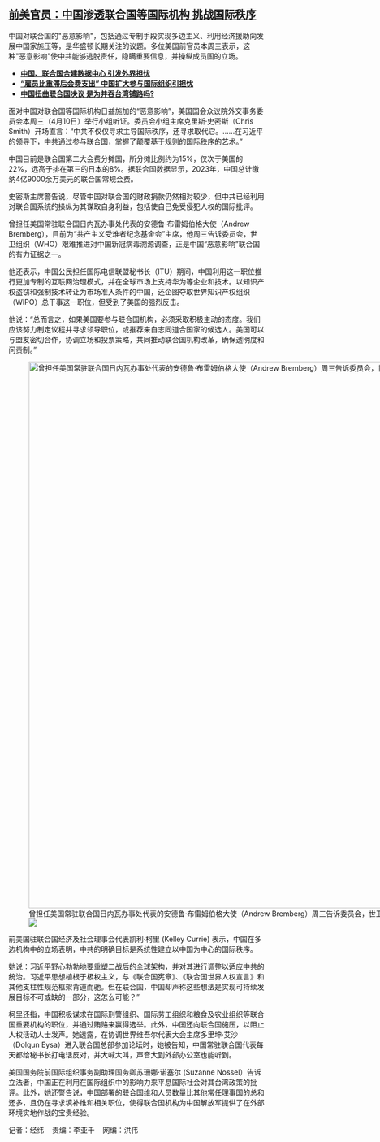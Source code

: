 <!--1712773339000-->
[前美官员：中国渗透联合国等国际机构 挑战国际秩序](https://www.rfa.org/mandarin/yataibaodao/junshiwaijiao/jw-04102024095606.html)
------

<p>中国对联合国的"恶意影响"，包括通过专制手段实现多边主义、利用经济援助向发展中国家施压等，是华盛顿长期关注的议题。多位美国前官员本周三表示，这种"恶意影响"使中共能够逃脱责任，隐瞒重要信息，并操纵成员国的立场。</p><ul><li><a href="https://www.rfa.org/mandarin/yataibaodao/junshiwaijiao/hj-10142020135400.html"><strong>中国、联合国合建数据中心 引发外界担忧</strong></a></li><li><strong><a href="https://www.rfa.org/mandarin/yataibaodao/junshiwaijiao/cm-01192022104929.html">“雇员比重滞后会费支出” 中国扩大参与国际组织引担忧</a></strong></li><li><strong><a href="https://www.rfa.org/mandarin/yataibaodao/gangtai/jt-03252022143255.html">中国扭曲联合国决议 是为并吞台湾铺路吗?</a></strong></li></ul><p><span style="font-weight: 400;">面对中国对联合国等国际机构日益施加的“恶意影响”，美国国会众议院外交事务委员会本周三（4月10日）举行小组听证。委员会小组主席克里斯·史密斯（Chris Smith）开场直言：“中共不仅仅寻求主导国际秩序，还寻求取代它。……在习近平的领导下，中共通过参与联合国，掌握了颠覆基于规则的国际秩序的艺术。”</span></p><p><span style="font-weight: 400;">中国目前是联合国第二大会费分摊国，所分摊比例约为15%，仅次于美国的22%，远高于排在第三的日本的8%。据联合国数据显示，2023年，中国总计缴纳4亿9000余万美元的联合国常规会费。</span></p><p><span style="font-weight: 400;">史密斯主席警告说，尽管中国对联合国的财政捐款仍然相对较少，但中共已经利用对联合国系统的操纵为其谋取自身利益，包括使自己免受侵犯人权的国际批评。</span></p><p><span style="font-weight: 400;">曾担任美国常驻联合国日内瓦办事处代表的安德鲁·布雷姆伯格大使（Andrew Bremberg），目前为“共产主义受难者纪念基金会”主席，他周三告诉委员会，世卫组织（WHO）艰难推进对中国新冠病毒溯源调查，正是中国“恶意影响”联合国的有力证据之一。</span></p><p><span style="font-weight: 400;">他还表示，中国公民担任国际电信联盟秘书长（ITU）期间，中国利用这一职位推行更加专制的互联网治理模式，并在全球市场上支持华为等企业和技术。以知识产权盗窃和强制技术转让为市场准入条件的中国，还企图夺取世界知识产权组织（WIPO）总干事这一职位，但受到了美国的强烈反击。</span></p><p><span style="font-weight: 400;">他说：“总而言之，如果美国要参与联合国机构，必须采取积极主动的态度。我们应该努力</span><span style="font-weight: 400;">制定议程并寻求领导职位</span><span style="font-weight: 400;">，或推荐来自志同道合国家的候选人。美国可以与盟友密切合作，协调立场和投票策略，共同推动联合国机构改革，确保透明度和问责制。”</span></p><p><figure class="image-richtext image-inline captioned" style="width:1909px;"><img alt='曾担任美国常驻联合国日内瓦办事处代表的安德鲁·布雷姆伯格大使（Andrew Bremberg）周三告诉委员会，世卫组织（WHO）艰难推进对中国新冠病毒溯源调查，正是中国"恶意影响"联合国的有力证据之一。（视频截图/House Foreign Affairs Committee）' height="1076" src="https://www.rfa.org/mandarin/yataibaodao/junshiwaijiao/jw-04102024095606.html/2capture.jpg/@@images/cfb82bf1-560d-4340-9e23-9a7fa95b3c0e.jpeg" title="2Capture.JPG" width="1909"/><figcaption class="image-caption">曾担任美国常驻联合国日内瓦办事处代表的安德鲁·布雷姆伯格大使（Andrew Bremberg）周三告诉委员会，世卫组织（WHO）艰难推进对中国新冠病毒溯源调查，正是中国"恶意影响"联合国的有力证据之一。（视频截图/House Foreign Affairs Committee）</figcaption><small></small><div id="zoomattribute"><a data-caption='曾担任美国常驻联合国日内瓦办事处代表的安德鲁·布雷姆伯格大使（Andrew Bremberg）周三告诉委员会，世卫组织（WHO）艰难推进对中国新冠病毒溯源调查，正是中国"恶意影响"联合国的有力证据之一。（视频截图/House Foreign Affairs Committee）' data-fancybox="" href="https://www.rfa.org/mandarin/yataibaodao/junshiwaijiao/jw-04102024095606.html/2capture.jpg" id="single_image" title='曾担任美国常驻联合国日内瓦办事处代表的安德鲁·布雷姆伯格大使（Andrew Bremberg）周三告诉委员会，世卫组织（WHO）艰难推进对中国新冠病毒溯源调查，正是中国"恶意影响"联合国的有力证据之一。（视频截图/House Foreign Affairs Committee）'><img src="/++plone++rfa-resources/img/icon-zoom.png"/></a></div></figure></p><p><span style="font-weight: 400;">前美国驻联合国经济及社会理事会代表凯利·柯里 (Kelley Currie) 表示，中国在多边机构中的立场表明，中共的明确目标是系统性建立以中国为中心的国际秩序。</span></p><p><span style="font-weight: 400;">她说：习近平野心勃勃地要重塑二战后的全球架构，并对其进行调整以适应中共的统治。习近平思想植根于极权主义，与《联合国宪章》、《联合国世界人权宣言》和其他支柱性规范框架背道而驰。但在联合国，中国却声称这些想法是实现可持续发展目标不可或缺的一部分，这怎么可能？”</span></p><p><span style="font-weight: 400;">柯里还指，中国积极谋求在国际刑警组织、国际劳工组织和粮食及农业组织等联合国重要机构的职位，并通过贿赂来赢得选举。此外，中国还向联合国施压，以阻止人权活动人士发声。她透露，在协调世界维吾尔代表大会主席多里坤·艾沙（Dolqun Eysa）进入联合国总部参加论坛时，她被告知，中国常驻联合国代表每天都给秘书长打电话反对，并大喊大叫，声音大到外部办公室也能听到。</span></p><p><span style="font-weight: 400;">美国国务院前国际组织事务副助理国务卿苏珊娜·诺塞尔 (Suzanne Nossel）告诉立法者，中国正在利用在国际组织中的影响力来平息国际社会对其台湾政策的批评。此外，她还警告说，中国部署的联合国维和人员数量比其他常任理事国的总和还多，且仍在寻求填补维和相关职位，使得联合国机构为中国解放军提供了在外部环境实地作战的宝贵经验。</span></p><p><span style="font-weight: 400;">记者：经纬    责编：李亚千    网编：洪伟</span></p>
